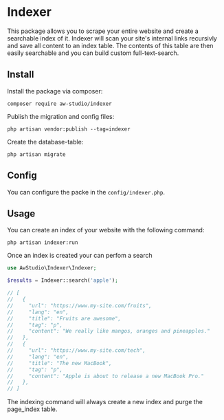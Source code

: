 # Indexer

This package allows you to scrape your entire website and create a searchable index of it.
Indexer will scan your site's internal links recursivly and save all content to an index table.
The contents of this table are then easily searchable and you can build custom full-text-search.

## Install

Install the package via composer:

```shell
composer require aw-studio/indexer
```

Publish the migration and config files:

```shell
php artisan vendor:publish --tag=indexer
```

Create the database-table:

```shell
php artisan migrate
```

## Config

You can configure the packe in the `config/indexer.php`.

## Usage

You can create an index of your website with the following command:

```shell
php artisan indexer:run
```

Once an index is created your can perfom a search

```php
use AwStudio\Indexer\Indexer;

$results = Indexer::search('apple');

// [
//   {
//     "url": "https://www.my-site.com/fruits",
//     "lang": "en",
//     "title": "Fruits are awesome",
//     "tag": "p",
//     "content": "We really like mangos, oranges and pineapples."
//   },
//   {
//     "url": "https://www.my-site.com/tech",
//     "lang": "en",
//     "title": "The new MacBook",
//     "tag": "p",
//     "content": "Apple is about to release a new MacBook Pro."
//   },
// ]
```

The indexing command will always create a new index and purge the page_index table.
